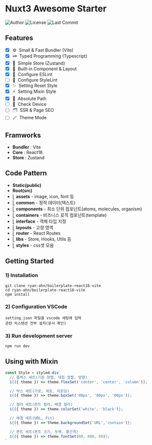 # Nuxt3 Awesome Starter

![Author](https://img.shields.io/badge/Author-ryan-orange.svg)
![License](https://img.shields.io/badge/License-MIT-blue.svg)
![Last Commit](https://img.shields.io/github/last-commit/ryan-ahn/boilerplate-react18-vite)

## Features
- [x] ⚙️&nbsp;&nbsp;Small & Fast Bundler (Vite)
- [x] 🗝️&nbsp;&nbsp;Typed Programming (Typescript)
- [x] 🕋&nbsp;&nbsp;Simple Store (Zustand)
- [x] 🧵&nbsp;&nbsp;Built-in Component & Layout
- [x] 📙&nbsp;&nbsp;Configure ESLint
- [ ] 📘&nbsp;&nbsp;Configure StyleLint
- [x] ✨&nbsp;&nbsp;Setting Reset Style
- [x] ⚡️&nbsp;&nbsp;Setting Mixin Style
- [x] 📍&nbsp;&nbsp;Absolute Path
- [ ] 📱&nbsp;&nbsp;Check Device
- [ ] 🗂️&nbsp;&nbsp;SSR & Page SEO
- [ ] 🪄&nbsp;&nbsp;Theme Mode

## Framworks
- **Bundler** : Vite
- **Core** : React18
- **Store** : Zustand

## Code Pattern
- **Static(public)**
- **Root(src)** <br/>
- ⎣&nbsp;**assets** - image, icon, font 등 <br/>
- ⎣&nbsp;**common** - 정적 데이터(텍스트) <br/>
- ⎣&nbsp;**components** - 최소 단위 컴포넌트(atoms, molecules, organism) <br/>
- ⎣&nbsp;**containers** - 비즈니스 로직 컴포넌트(template) <br/>
- ⎣&nbsp;**interface** - 객체 타입 지정 <br/>
- ⎣&nbsp;**layouts** - 고정 영역 <br/>
- ⎣&nbsp;**router** - React Routes<br/>
- ⎣&nbsp;**libs** - Store, Hooks, Utils 등<br/>
- ⎣&nbsp;**styles** - css셋 모음<br/>


## Getting Started
### 1) Installation
```shell
git clone ryan-ahn/boilerplate-react18-vite
cd ryan-ahn/boilerplate-react18-vite
npm install
```
### 2) Configuration VSCode
```shell
setting.json 파일을 vscode 세팅에 입력
관련 익스텐션 전부 설치(문서 확인)
```
### 3) Run development server
```shell
npm run dev
```

## Using with Mixin

```javascript
const Style = styled.div`
  // 플렉스 세트(기준 정렬, 대칭 정렬, 방향)
  ${({ theme }) => theme.flexSet('center', 'center', 'column')};

  // 박스 세트(가로, 세로, 라운딩)
  ${({ theme }) => theme.boxSet('00px', '00px', '00px')};

  // 컬러 세트(폰트 컬러, 배경 컬러)
  ${({ theme }) => theme.colorSet('white', 'black')};

  // 배경 세트(URL, Fit)
  ${({ theme }) => theme.backgroundSet('URL','contain')};

  // 폰트 세트(폰트 크기, 두께, 줄간격)
  ${({ theme }) => theme.fontSet(00, 000, 00)};
`
```

